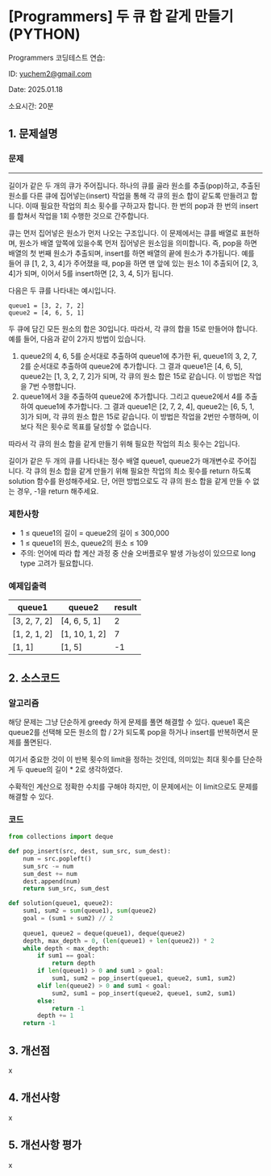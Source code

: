 # [Programmers] 두 큐 합 같게 만들기 (PYTHON)
Programmers 코딩테스트 연습: 

ID: yuchem2@gmail.com

Date: 2025.01.18

소요시간: 20분

## 1. 문제설명

### 문제
---
길이가 같은 두 개의 큐가 주어집니다. 하나의 큐를 골라 원소를 추출(pop)하고, 추출된 원소를 다른 큐에 집어넣는(insert) 작업을 통해 각 큐의 원소 합이 같도록 만들려고 합니다. 이때 필요한 작업의 최소 횟수를 구하고자 합니다. 한 번의 pop과 한 번의 insert를 합쳐서 작업을 1회 수행한 것으로 간주합니다.

큐는 먼저 집어넣은 원소가 먼저 나오는 구조입니다. 이 문제에서는 큐를 배열로 표현하며, 원소가 배열 앞쪽에 있을수록 먼저 집어넣은 원소임을 의미합니다. 즉, pop을 하면 배열의 첫 번째 원소가 추출되며, insert를 하면 배열의 끝에 원소가 추가됩니다. 예를 들어 큐 [1, 2, 3, 4]가 주어졌을 때, pop을 하면 맨 앞에 있는 원소 1이 추출되어 [2, 3, 4]가 되며, 이어서 5를 insert하면 [2, 3, 4, 5]가 됩니다.

다음은 두 큐를 나타내는 예시입니다.
```
queue1 = [3, 2, 7, 2]
queue2 = [4, 6, 5, 1]
```
두 큐에 담긴 모든 원소의 합은 30입니다. 따라서, 각 큐의 합을 15로 만들어야 합니다. 예를 들어, 다음과 같이 2가지 방법이 있습니다.

1. queue2의 4, 6, 5를 순서대로 추출하여 queue1에 추가한 뒤, queue1의 3, 2, 7, 2를 순서대로 추출하여 queue2에 추가합니다. 그 결과 queue1은 [4, 6, 5], queue2는 [1, 3, 2, 7, 2]가 되며, 각 큐의 원소 합은 15로 같습니다. 이 방법은 작업을 7번 수행합니다.
2. queue1에서 3을 추출하여 queue2에 추가합니다. 그리고 queue2에서 4를 추출하여 queue1에 추가합니다. 그 결과 queue1은 [2, 7, 2, 4], queue2는 [6, 5, 1, 3]가 되며, 각 큐의 원소 합은 15로 같습니다. 이 방법은 작업을 2번만 수행하며, 이보다 적은 횟수로 목표를 달성할 수 없습니다.

따라서 각 큐의 원소 합을 같게 만들기 위해 필요한 작업의 최소 횟수는 2입니다.

길이가 같은 두 개의 큐를 나타내는 정수 배열 queue1, queue2가 매개변수로 주어집니다. 각 큐의 원소 합을 같게 만들기 위해 필요한 작업의 최소 횟수를 return 하도록 solution 함수를 완성해주세요. 단, 어떤 방법으로도 각 큐의 원소 합을 같게 만들 수 없는 경우, -1을 return 해주세요.

### 제한사항
+ 1 ≤ queue1의 길이 = queue2의 길이 ≤ 300,000
+ 1 ≤ queue1의 원소, queue2의 원소 ≤ 109
+ 주의: 언어에 따라 합 계산 과정 중 산술 오버플로우 발생 가능성이 있으므로 long type 고려가 필요합니다.

### 예제입출력

| queue1       | queue2        | result  |
|--------------|---------------|---------|
| [3, 2, 7, 2] | [4, 6, 5, 1]  | 2       |
| [1, 2, 1, 2] | [1, 10, 1, 2] | 7       |
| [1, 1]       | [1, 5]        | -1      |


## 2. 소스코드

### 알고리즘
해당 문제는 그냥 단순하게 greedy 하게 문제를 풀면 해결할 수 있다. 
queue1 혹은 queue2를 선택해 모든 원소의 합 / 2가 되도록 pop을 하거나 insert를 반복하면서 문제를 풀면된다.

여기서 중요한 것이 이 반복 횟수의 limit을 정하는 것인데, 의미있는 최대 횟수를 단순하게 두 queue의 길이 * 2로 생각하였다. 

수확적인 계산으로 정확한 수치를 구해야 하지만, 이 문제에서는 이 limit으로도 문제를 해결할 수 있다. 


### 코드
```python
from collections import deque

def pop_insert(src, dest, sum_src, sum_dest):
    num = src.popleft()
    sum_src -= num
    sum_dest += num
    dest.append(num)
    return sum_src, sum_dest

def solution(queue1, queue2):
    sum1, sum2 = sum(queue1), sum(queue2)
    goal = (sum1 + sum2) // 2
    
    queue1, queue2 = deque(queue1), deque(queue2)
    depth, max_depth = 0, (len(queue1) + len(queue2)) * 2
    while depth < max_depth:
        if sum1 == goal:
            return depth
        if len(queue1) > 0 and sum1 > goal:
            sum1, sum2 = pop_insert(queue1, queue2, sum1, sum2)
        elif len(queue2) > 0 and sum1 < goal:
            sum2, sum1 = pop_insert(queue2, queue1, sum2, sum1)
        else:
            return -1
        depth += 1
    return -1
```
## 3. 개선점
x
## 4. 개선사항
x
## 5. 개선사항 평가
x
